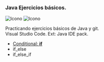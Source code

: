 ### Java Ejercicios básicos.


![Icono](https://raw.github.com/Andr7st/index/master/img/Logo_java_x64.png?raw=true "Se7")
![Icono](https://github.com/Andr7st/index/blob/master/img/Iogo_vscode_x48.png?raw=true "Se7")


Practicando ejercicios básicos de Java y git.
<br>
Visual Studio Code. Ext: Java IDE pack.


*  [Conditional: **if**](https://github.com/Andr7st/Java-Exe1/blob/master/src/Exe1e1_if.java)
* if_else
* if_else_if
